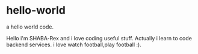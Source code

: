 # hello-world
a hello world code.

Hello i'm SHABA-Rex and i love coding useful stuff.
Actually i learn to code backend services.
i love watch football,play football :).
